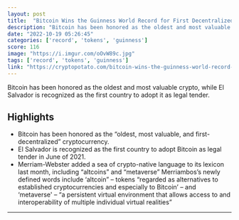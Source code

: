 ```yaml
---
layout: post
title:  "Bitcoin Wins the Guinness World Record for First Decentralized Cryptocurrency"
description: "Bitcoin has been honored as the oldest and most valuable crypto, while El Salvador is recognized as the first country to adopt it as legal tender."
date: "2022-10-19 05:26:45"
categories: ['record', 'tokens', 'guinness']
score: 116
image: "https://i.imgur.com/oOvW89c.jpg"
tags: ['record', 'tokens', 'guinness']
link: "https://cryptopotato.com/bitcoin-wins-the-guinness-world-record-for-first-decentralized-cryptocurrency/"
---
```


Bitcoin has been honored as the oldest and most valuable crypto, while El Salvador is recognized as the first country to adopt it as legal tender.

## Highlights

- Bitcoin has been honored as the “oldest, most valuable, and first-decentralized” cryptocurrency.
- El Salvador is recognized as the first country to adopt Bitcoin as legal tender in June of 2021.
- Merriam-Webster added a sea of crypto-native language to its lexicon last month, including “altcoins” and “metaverse” Merriambos’s newly defined words include ‘altcoin” – tokens “regarded as alternatives to established cryptocurrencies and especially to Bitcoin’ – and ‘metaverse' – “a persistent virtual environment that allows access to and interoperability of multiple individual virtual realities”

---
